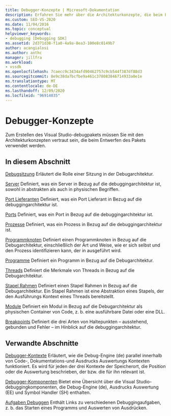 ```yaml
---
title: Debugger-Konzepte | Microsoft-Dokumentation
description: Erfahren Sie mehr über die Architekturkonzepte, die beim Entwerfen des Visual Studio-debugpakets verwendet werden, damit Sie auf diesem Paket aufbauen können.
ms.custom: SEO-VS-2020
ms.date: 11/04/2016
ms.topic: conceptual
helpviewer_keywords:
- debugging [Debugging SDK]
ms.assetid: 2d371d38-f1a0-4a9a-8ea3-100e8c0149b7
author: acangialosi
ms.author: anthc
manager: jillfra
ms.workload:
- vssdk
ms.openlocfilehash: 7caecc9c3434afd90462757c9cb544f387df88d3
ms.sourcegitcommit: 8e9c38da7bcfbe9a461c378083846714933a0e1e
ms.translationtype: MT
ms.contentlocale: de-DE
ms.lasthandoff: 12/09/2020
ms.locfileid: "96914035"
---
```

# <a name="debugger-concepts"></a>Debugger-Konzepte
Zum Erstellen des Visual Studio-debugpakets müssen Sie mit den Architekturkonzepten vertraut sein, die beim Entwerfen des Pakets verwendet werden.

## <a name="in-this-section"></a>In diesem Abschnitt
 [Debugsitzung](../../extensibility/debugger/debug-session.md) Erläutert die Rolle einer Sitzung in der Debugarchitektur.

 [Server](../../extensibility/debugger/servers-visual-studio-sdk.md) Definiert, was ein Server in Bezug auf die debuggingarchitektur ist, sowohl in abstrakten als auch in physischen Begriffen.

 [Port Lieferanten](../../extensibility/debugger/port-suppliers.md) Definiert, was ein Port Lieferant in Bezug auf die debuggingarchitektur ist.

 [Ports](../../extensibility/debugger/ports.md) Definiert, was ein Port in Bezug auf die debuggingarchitektur ist.

 [Prozesse](../../extensibility/debugger/processes.md) Definiert, was ein Prozess in Bezug auf die debuggingarchitektur ist.

 [Programmknoten](../../extensibility/debugger/program-nodes.md) Definiert einen Programmknoten in Bezug auf die Debugarchitektur, einschließlich der Art und Weise, wie er sich selbst und den Prozess identifizieren kann, der in ausgeführt wird.

 [Programme](../../extensibility/debugger/programs.md) Definiert ein Programm in Bezug auf die Debugarchitektur.

 [Threads](../../extensibility/debugger/threads.md) Definiert die Merkmale von Threads in Bezug auf die Debugarchitektur.

 [Stapel Rahmen](../../extensibility/debugger/stack-frames.md) Definiert einen Stapel Rahmen in Bezug auf die Debugarchitektur. Ein Stapel Rahmen ist eine Abstraktion eines Stapels, der den Ausführungs Kontext eines Threads bereitstellt.

 [Module](../../extensibility/debugger/modules.md) Definiert ein Modul in Bezug auf die Debugarchitektur als physischen Container von Code, z. b. eine ausführbare Datei oder eine DLL.

 [Breakpoints](../../extensibility/debugger/breakpoints-visual-studio-sdk.md) Definiert die drei Arten von Haltepunkten – ausstehend, gebunden und Fehler – im Hinblick auf die debuggingarchitektur.

## <a name="related-sections"></a>Verwandte Abschnitte
 [Debugger-Kontexte](../../extensibility/debugger/debugger-contexts.md) Erläutert, wie die Debug-Engine (de) parallel innerhalb von Code-, Dokumentations-und Ausdrucks Auswertungs Kontexten funktioniert. Es wird für jeden der drei Kontexte der Speicherort, die Position oder die Auswertung beschrieben, der bzw. die für ihn relevant ist.

 [Debugger-Komponenten](../../extensibility/debugger/debugger-components.md) Bietet eine Übersicht über die Visual Studio-debuggingkomponenten, die Debug-Engine (de), Ausdrucks Auswertung (EE) und Symbol Handler (SH) enthalten.

 [Aufgaben Debuggen](../../extensibility/debugger/debugging-tasks.md) Enthält Links zu verschiedenen Debuggingaufgaben, z. b. das Starten eines Programms und Auswerten von Ausdrücken.
